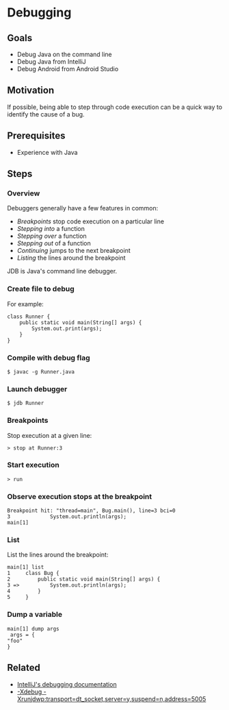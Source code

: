 # Debugging

## Goals

* Debug Java on the command line
* Debug Java from IntelliJ
* Debug Android from Android Studio

## Motivation

If possible, being able to step through code execution can be a quick way to identify the cause of a bug.

## Prerequisites

* Experience with Java

## Steps

### Overview

Debuggers generally have a few features in common:
* _Breakpoints_ stop code execution on a particular line
* _Stepping into_ a function
* _Stepping over_ a function
* _Stepping out_ of a function
* _Continuing_ jumps to the next breakpoint
* _Listing_ the lines around the breakpoint

JDB is Java's command line debugger.

### Create file to debug

For example:
```
class Runner {
	public static void main(String[] args) {
		System.out.print(args);
	}
}
```

### Compile with debug flag

```
$ javac -g Runner.java
```

### Launch debugger

```
$ jdb Runner
```

### Breakpoints

Stop execution at a given line:

```
> stop at Runner:3
```

### Start execution

```
> run
```

### Observe execution stops at the breakpoint

```
Breakpoint hit: "thread=main", Bug.main(), line=3 bci=0
3             System.out.println(args);
main[1]
```

### List

List the lines around the breakpoint:

```
main[1] list
1     class Bug {
2         public static void main(String[] args) {
3 =>          System.out.println(args);
4         }
5     }
```

### Dump a variable

```
main[1] dump args
 args = {
"foo"
}
```

## Related

* [IntelliJ's debugging documentation](https://www.jetbrains.com/idea/help/debugging.html)
* [-Xdebug -Xrunjdwp:transport=dt_socket,server=y,suspend=n,address=5005](http://stackoverflow.com/a/4150943)
